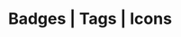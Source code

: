 ---
title: "Badges | Tags | Icons"
icon: images/icons/tag.png
icon-source: https://www.flaticon.com/free-icon/tag_9426770
icon-creator: juicy_fish
---